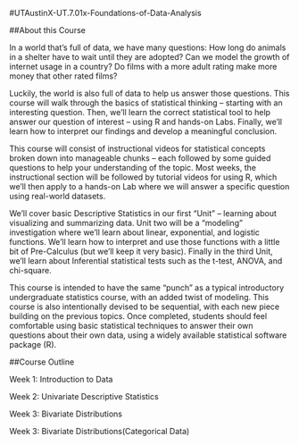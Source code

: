 #UTAustinX-UT.7.01x-Foundations-of-Data-Analysis

##About this Course

In a world that’s full of data, we have many questions: How long do animals in a shelter have to wait until they are adopted? Can we model the growth of internet usage in a country? Do films with a more adult rating make more money that other rated films?

Luckily, the world is also full of data to help us answer those questions. This course will walk through the basics of statistical thinking – starting with an interesting question. Then, we’ll learn the correct statistical tool to help answer our question of interest – using R and hands-on Labs. Finally, we’ll learn how to interpret our findings and develop a meaningful conclusion.

This course will consist of instructional videos for statistical concepts broken down into manageable chunks – each followed by some guided questions to help your understanding of the topic. Most weeks, the instructional section will be followed by tutorial videos for using R, which we’ll then apply to a hands-on Lab where we will answer a specific question using real-world datasets.

We’ll cover basic Descriptive Statistics in our first “Unit” – learning about visualizing and summarizing data. Unit two will be a “modeling” investigation where we’ll learn about linear, exponential, and logistic functions. We’ll learn how to interpret and use those functions with a little bit of Pre-Calculus (but we’ll keep it very basic). Finally in the third Unit, we’ll learn about Inferential statistical tests such as the t-test, ANOVA, and chi-square.

This course is intended to have the same “punch” as a typical introductory undergraduate statistics course, with an added twist of modeling. This course is also intentionally devised to be sequential, with each new piece building on the previous topics. Once completed, students should feel comfortable using basic statistical techniques to answer their own questions about their own data, using a widely available statistical software package (R).

##Course Outline

Week 1: Introduction to Data

Week 2: Univariate Descriptive Statistics

Week 3: Bivariate Distributions

Week 3: Bivariate Distributions(Categorical Data)
